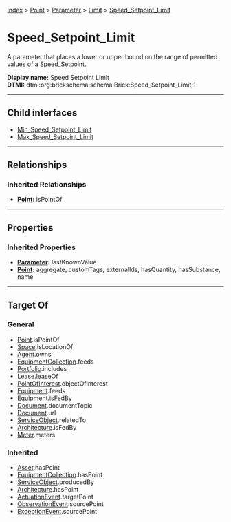 [Index](../../../../index.md) > [Point](../../../Point.md) > [Parameter](../../Parameter.md) > [Limit](../Limit.md) > [Speed_Setpoint_Limit](#)
# Speed_Setpoint_Limit

A parameter that places a lower or upper bound on the range of permitted values of a Speed_Setpoint.


**Display name:** Speed Setpoint Limit<br />
**DTMI:** dtmi:org:brickschema:schema:Brick:Speed_Setpoint_Limit;1

---

## Child interfaces
* [Min_Speed_Setpoint_Limit](Min_Speed_Setpoint_Limit.md)
* [Max_Speed_Setpoint_Limit](Max_Speed_Setpoint_Limit.md)

---

## Relationships

### Inherited Relationships
* **[Point](../../../Point.md):** isPointOf

---

## Properties

### Inherited Properties
* **[Parameter](../../Parameter.md):** lastKnownValue
* **[Point](../../../Point.md):** aggregate, customTags, externalIds, hasQuantity, hasSubstance, name

---

## Target Of
### General
* [Point](../../../Point.md).isPointOf
* [Space](../../../../Space/Space.md).isLocationOf
* [Agent](../../../../Agent/Agent.md).owns
* [EquipmentCollection](../../../../Collection/EquipmentCollection.md).feeds
* [Portfolio](../../../../Collection/Portfolio.md).includes
* [Lease](../../../../Event/Lease.md).leaseOf
* [PointOfInterest](../../../../Information/PointOfInterest.md).objectOfInterest
* [Equipment](../../../../Asset/Equipment/Equipment.md).feeds
* [Equipment](../../../../Asset/Equipment/Equipment.md).isFedBy
* [Document](../../../../Information/Document/Document.md).documentTopic
* [Document](../../../../Information/Document/Document.md).url
* [ServiceObject](../../../../Information/ServiceObject/ServiceObject.md).relatedTo
* [Architecture](../../../../Space/Architecture/Architecture.md).isFedBy
* [Meter](../../../../Asset/Equipment/Meter/Meter.md).meters
### Inherited
* [Asset](../../../../Asset/Asset.md).hasPoint
* [EquipmentCollection](../../../../Collection/EquipmentCollection.md).hasPoint
* [ServiceObject](../../../../Information/ServiceObject/ServiceObject.md).producedBy
* [Architecture](../../../../Space/Architecture/Architecture.md).hasPoint
* [ActuationEvent](../../../../Event/PointEvent/ActuationEvent.md).targetPoint
* [ObservationEvent](../../../../Event/PointEvent/ObservationEvent.md).sourcePoint
* [ExceptionEvent](../../../../Event/PointEvent/ExceptionEvent.md).sourcePoint
